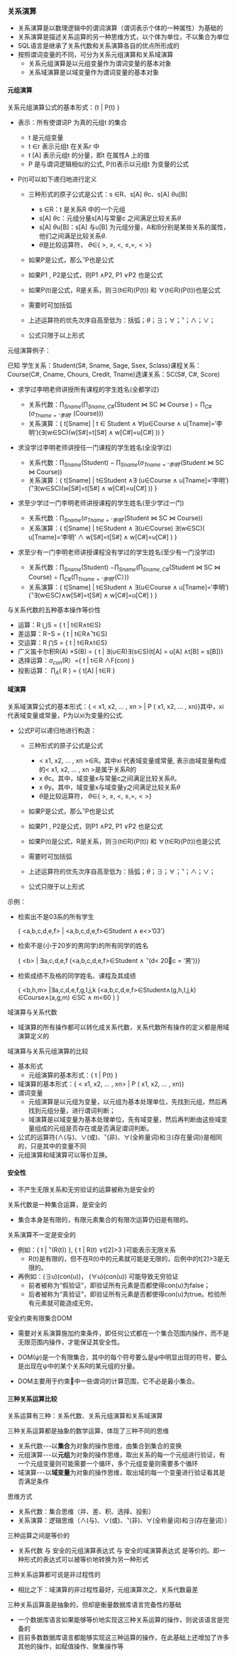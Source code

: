 ### 关系演算 

* 关系演算是以数理逻辑中的谓词演算（谓词表示个体的一种属性）为基础的
* 关系演算是描述关系运算的另一种思维方式，以个体为单位，不以集合为单位
* SQL语言是继承了关系代数和关系演算各自的优点所形成的
* 按照谓词变量的不同，可分为关系元组演算和关系域演算
  * 关系元组演算是以元组变量作为谓词变量的基本对象
  * 关系域演算是以域变量作为谓词变量的基本对象





#### 元组演算

关系元组演算公式的基本形式：{t | P(t) }

* 表示：所有使谓词P 为真的元组t 的集合

  * t 是元组变量
  * t $\in$r  表示元组t 在关系r 中
  * t [A] 表示元组t 的分量，即t 在属性A 上的值
  * P 是与谓词逻辑相似的公式, P(t)表示以元组t 为变量的公式

* P(t)可以如下递归地进行定义

  * 三种形式的原子公式是公式：s ∈R、s[A] $\theta$c、s[A] $\theta$u[B]

    * s ∈R：t 是关系R 中的一个元组
    * s[A] $\theta$c：元组分量s[A]与常量c 之间满足比较关系$\theta$
    * s[A] $\theta$u[B]：s[A] 与u[B] 为元组分量，A和B分别是某些关系的属性，他们之间满足比较关系$\theta$.     
    * $\theta$是比较运算符， $\theta$$\in${ $\gt$, $\geq$, $\lt$, $\leq$,=,$\lt\gt$}

    

  * 如果P是公式，那么$\urcorner$P也是公式

  * 如果P1 , P2是公式，则P1 $\wedge$P2,  P1 $\vee$P2 也是公式

    

  * 如果P(t)是公式，R是关系，则$\exists$(t$\in$R)(P(t)) 和 $\forall$(t$\in$R)(P(t))也是公式

  

  * 需要时可加括弧
  * 上述运算符的优先次序自高至低为：括弧；$\theta$；$\exists$；$\forall$；$\urcorner$；$\wedge$；$\vee$；

  

  * 公式只限于以上形式



元组演算例子：

已知 学生关系：Student(S#, Sname, Sage, Ssex, Sclass)课程关系：Course(C#, Cname, Chours, Credit, Tname)选课关系：SC(S#, C#, Score)

* 求学过李明老师讲授所有课程的学生姓名(全都学过)
  * 关系代数：$\prod_{Sname}$($\prod_{Sname,C\#}$(Student $\Join$ SC $\Join$ Course ) $\div$  $\prod_{C\#}$($\sigma_{Tname=‘李明’}$ (Course)))
  * 关系演算：{ t[Sname] | t $\in$ Student $\wedge$ $\forall$(u$\in$Course $\wedge$ u[Tname]=‘李明’)($\exists$(w$\in$SC)(w[S#]=t[S#] $\wedge$ w[C#]=u[C#] )) }

* 求没学过李明老师讲授任一门课程的学生姓名(全没学过)
  * 关系代数：$\prod_{Sname}$(Student) $-$ $\prod_{Sname}$($\sigma_{Tname=‘李明’}$(Student  $\Join$ SC $\Join$ Course))
  * 关系演算：{ t[Sname] | t$\in$Student $\wedge$$\exists$ (u$\in$Course $\wedge$ u[Tname]=‘李明’)($\urcorner$$\exists$(w$\in$SC)(w[S#]=t[S#] $\wedge$ w[C#]=u[C#] )) }

* 求至少学过一门李明老师讲授课程的学生姓名(至少学过一门)
  * 关系代数：$\prod_{Sname}$($\sigma_{Tname=‘李明’}$(Student $\Join$ SC $\Join$ Course))
  * 关系演算：{ t[Sname] | t$\in$Student $\wedge$ $\exists$(u$\in$Course) $\exists$(w$\in$SC)( u[Tname]=‘李明’ $\wedge$ w[S#]=t[S#] $\wedge$ w[C#]=u[C#] ) }
* 求至少有一门李明老师讲授课程没有学过的学生姓名(至少有一门没学过)
  * 关系代数：$\prod_{Sname}$(Student) $-$$\prod_{Sname}$($\prod_{Sname,C\#}$(Student $\Join$ SC $\Join$ Course) $\div$ $\prod_{C\#}$($\prod_{Tname=‘李明’}$(C）))
  * 关系演算：{ t[Sname] | t$\in$Student $\wedge$ $\exists$(u$\in$Course $\wedge$ u[Tname]=‘李明’) ($\urcorner$$\exists$(w$\in$SC)$\wedge$w[S#]=t[S#] $\wedge$ w[C#]=u[C#] ) }



与关系代数的五种基本操作等价性

* 运算：R $\bigcup$S =   { t | t$\in$R$\wedge$t$\in$S}
* 差运算：R$-$S  =   { t | t$\in$R$\wedge$$\urcorner$t$\in$S}
* 交运算：R $\bigcap$S =   { t | t$\in$R$\wedge$t$\in$S}
* 广义笛卡尔积R(A) $\times$S(B) = { t | $\exists$(u$\in$R)$\exists$(s$\in$S)(t[A] = u[A] $\wedge$t[B] = s[B])}
* 选择运算：$\sigma_{con}$(R）={ t | t$\in$R $\wedge$F(con) }
* 投影运算： $\prod_A$( R ) = { t[A] | t$\in$R }





#### 域演算

关系域演算公式的基本形式：{ < x1,  x2, ... , xn > | P ( x1,  x2, ... , xn)}其中，xi 代表域变量或常量，P为以xi为变量的公式.

* 公式P可以递归地进行构造：

  * 三种形式的原子公式是公式
    * < x1,  x2, ... , xn >∈R。其中xi 代表域变量或常量, 表示由域变量构成的< x1,  x2, ... , xn >是属于关系R的
    * x $\theta$c。其中，域变量x与常量c之间满足比较关系$\theta$。
    * x $\theta$y。其中，域变量x与域变量y之间满足比较关系$\theta$
    * $\theta$是比较运算符， $\theta$$\in${ $\gt$, $\geq$, $\lt$, $\leq$,=,$\lt\gt$}

  

  * 如果P是公式，那么$\urcorner$P也是公式

  * 如果P1 , P2是公式，则P1 $\wedge$P2,  P1 $\vee$P2 也是公式

    

  * 如果P(t)是公式，R是关系，则$\exists$(t$\in$R)(P(t)) 和 $\forall$(t$\in$R)(P(t))也是公式

  

  * 需要时可加括弧
  * 上述运算符的优先次序自高至低为：括弧；$\theta$；$\exists$；$\forall$；$\urcorner$；$\wedge$；$\vee$；

  

  * 公式只限于以上形式



示例：

* 检索出不是03系的所有学生

  { <a,b,c,d,e,f> |  <a,b,c,d,e,f>$\in$Student $\wedge$ e<>’03’}

* 检索不是(小于20岁的男同学)的所有同学的姓名

  { \<b> | $\exists$a,c,d,e,f (<a,b,c,d,e,f>$\in$Student $\wedge$ $\urcorner$(d< 20c = ‘男’))}

* 检索成绩不及格的同学姓名、课程及其成绩

  {  <b,h,m>  |$\exists$a,c,d,e,f,g,I,j,k  (<a,b,c,d,e,f>$\in$Student$\wedge$(g,h,I,j,k) $\in$Course$\wedge$(a,g,m) $\in$SC $\wedge$ m<60 ) }



域演算与关系代数

* 域演算的所有操作都可以转化成关系代数，关系代数所有操作的定义都是用域演算定义的



域演算与关系元组演算的比较

* 基本形式
  * 元组演算的基本形式：{ t | P(t) }
* 域演算的基本形式：{ < x1,  x2, ... , xn> | P ( x1,  x2, ... , xn)}
* 谓词变量
  * 元组演算是以元组为变量，以元组为基本处理单位，先找到元组，然后再找到元组分量，进行谓词判断；
  * 域演算是以域变量为基本处理单位，先有域变量，然后再判断由这些域变量组成的元组是否存在或是否满足谓词判断。
* 公式的运算符($\wedge$(与)、$\vee$(或)、$\urcorner$(非)、$\forall$(全称量词)和$\exists$(存在量词))是相同的，只是其中的变量不同
* 元组演算和域演算可以等价互换。



#### 安全性

* 不产生无限关系和无穷验证的运算被称为是安全的



关系代数是一种集合运算，是安全的

* 集合本身是有限的，有限元素集合的有限次运算仍旧是有限的。

关系演算不一定是安全的

* 例如：{ t | $\urcorner$(R(t)) },  { t | R(t) $\vee$t[2]>3 }可能表示无限关系
  * R(t)是有限的，但不在R(t)中的元素就可能是无限的，后例中的t[2]>3是无限的。
* 再例如：($\exists$u)(con(u))， ($\forall$u)(con(u)) 可能导致无穷验证
  * 前者被称为“假验证”，即验证所有元素是否都使得con(u)为false；
  * 后者被称为“真验证”，即验证所有元素是否都使得con(u)为true。检验所有元素就可能造成无穷。



安全约束有限集合DOM

* 需要对关系演算施加约束条件，即任何公式都在一个集合范围内操作，而不是无限范围内操作，才能保证其安全性。
* DOM($\psi$)是一个有限集合，其中的每个符号要么是$\psi$中明显出现的符号，要么是出现在$\psi$中的某个关系R的某元组的分量。

* DOM主要用于约束中一些谓词的计算范围，它不必是最小集合。



#### 三种关系运算比较

关系运算有三种：关系代数、关系元组演算和关系域演算

三种关系运算都是抽象的数学运算，体现了三种不同的思维

* 关系代数---以**集合**为对象的操作思维，由集合到集合的变换
* 元组演算---以**元组**为对象的操作思维，取出关系的每一个元组进行验证，有一个元组变量则可能需要一个循环，多个元组变量则需要多个循环
* 域演算---以**域变量**为对象的操作思维，取出域的每一个变量进行验证看其是否满足条件



思维方式

* 关系代数：集合思维（并、差、积、选择、投影）
* 关系演算：逻辑思维（$\wedge$(与)、$\vee$(或)、$\urcorner$(非)、$\forall$(全称量词)和$\exists$(存在量词））



三种运算之间是等价的

* 关系代数 与 安全的元组演算表达式 与 安全的域演算表达式 是等价的。即一种形式的表达式可以被等价地转换为另一种形式

三种关系运算都可说是非过程性的

* 相比之下：域演算的非过程性最好，元组演算次之，关系代数最差

三种关系运算虽是抽象的，但却是衡量数据库语言完备性的基础

* 一个数据库语言如果能够等价地实现这三种关系运算的操作，则说该语言是完备的
* 目前多数数据库语言都能够实现这三种运算的操作，在此基础上还增加了许多其他的操作，如赋值操作、聚集操作等



